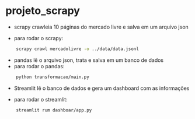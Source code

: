 # projeto_scrapy
- scrapy crawleia 10 páginas do mercado livre e salva em um arquivo json

- para rodar o scrapy: 

```bash 
    scrapy crawl mercadolivre -o ../data/data.jsonl
```   
- pandas lê o arquivo json, trata e salva em um banco de dados
- para rodar o pandas: 
```bash
    python transformacao/main.py
```
- Streamlit lê o banco de dados e gera um dashboard com as informações

- para rodar o streamlit:

```bash
    streamlit rum dashboar/app.py
```

